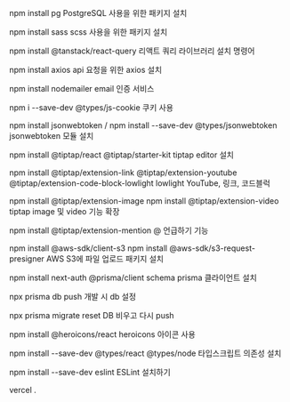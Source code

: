 npm install pg
PostgreSQL 사용을 위한 패키지 설치

npm install sass
scss 사용을 위한 패키지 설치

npm install @tanstack/react-query
리액트 쿼리 라이브러리 설치 명령어

npm install axios
api 요청을 위한 axios 설치

npm install nodemailer
email 인증 서비스

npm i --save-dev @types/js-cookie
쿠키 사용

npm install jsonwebtoken / npm install --save-dev @types/jsonwebtoken
jsonwebtoken 모듈 설치

npm install @tiptap/react @tiptap/starter-kit
tiptap editor 설치

npm install @tiptap/extension-link @tiptap/extension-youtube @tiptap/extension-code-block-lowlight lowlight
YouTube, 링크, 코드블럭

npm install @tiptap/extension-image
npm install @tiptap/extension-video
tiptap image 및 video 기능 확장

npm install @tiptap/extension-mention
@ 언급하기 기능

npm install @aws-sdk/client-s3
npm install @aws-sdk/s3-request-presigner
AWS S3에 파일 업로드 패키지 설치

npm install next-auth @prisma/client
schema prisma 클라이언트 설치

npx prisma db push
개발 시 db 설정

npx prisma migrate reset
DB 비우고 다시 push

npm install @heroicons/react
heroicons 아이콘 사용

npm install --save-dev @types/react @types/node
타입스크립트 의존성 설치

npm install --save-dev eslint
ESLint 설치하기

vercel
.
